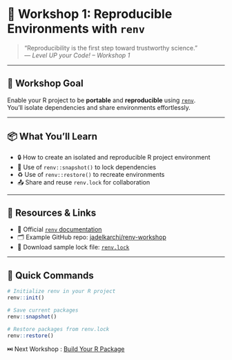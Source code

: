 # 🧪 Workshop 1: Reproducible Environments with `renv`

> “Reproducibility is the first step toward trustworthy science.”  
> — <i>Level UP your Code! – Workshop 1</i>

---

## 🎯 Workshop Goal

Enable your R project to be **portable** and **reproducible** using [`renv`](https://rstudio.github.io/renv/).  
You’ll isolate dependencies and share environments effortlessly.

---

## 📦 What You’ll Learn

- 🔒 How to create an isolated and reproducible R project environment
- 🧪 Use of `renv::snapshot()` to lock dependencies
- ♻️ Use of `renv::restore()` to recreate environments
- 📤 Share and reuse `renv.lock` for collaboration

---

## 🧰 Resources & Links

- 📘 Official [`renv` documentation](https://rstudio.github.io/renv/)
- 🗂️ Example GitHub repo: [jadelkarchi/renv-workshop](https://github.com/jadelkarchi/renv-workshop)
- 📎 Download sample lock file: [`renv.lock`](./assets/renv.lock)

---

## 🧭 Quick Commands

```r
# Initialize renv in your R project
renv::init()

# Save current packages
renv::snapshot()

# Restore packages from renv.lock
renv::restore()
```

⏭️ Next Workshop : [Build Your R Package](./ws2-rpackage.md)